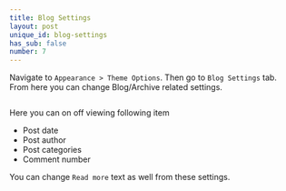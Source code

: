 ```yaml
---
title: Blog Settings
layout: post
unique_id: blog-settings
has_sub: false
number: 7
---
```


Navigate to `Appearance > Theme Options`. Then go to `Blog Settings` tab. From here you can change Blog/Archive related settings.

<img alt="" src="{{ 'assets/images/7/7.1.png' | relative_url }}">


Here you can on off viewing following item

* Post date
* Post author
* Post categories
* Comment number

You can change `Read more` text as well from these settings.
